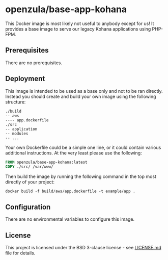 # openzula/base-app-kohana
This Docker image is most likely not useful to anybody except for us! It provides a base image to serve our legacy
Kohana applications using PHP-FPM.

## Prerequisites
There are no prerequisites.

## Deployment
This image is intended to be used as a base only and not to be ran directly. Instead you should create and build your
own image using the following structure:

```
./build
-- aws
---- app.dockerfile
./src
-- application
-- modules
-- ...
```

Your own Dockerfile could be a simple one line, or it could contain various additional instructions. At the very least
please use the following:

```dockerfile
FROM openzula/base-app-kohana:latest
COPY ./src/ /var/www/
```

Then build the image by running the following command in the top most directly of your project:

```shell script
docker build -f build/aws/app.dockerfile -t example/app .
```

## Configuration
There are no environmental variables to configure this image.

## License
This project is licensed under the BSD 3-clause license - see [LICENSE.md](LICENSE.md) file for details.
